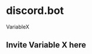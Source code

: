 # discord.bot
 VariableX
<h2>Invite Variable X here <a href = "https://discord.com/api/oauth2/authorize?client_id=850887841655554088&permissions=0&scope=bot"></a></h2>
